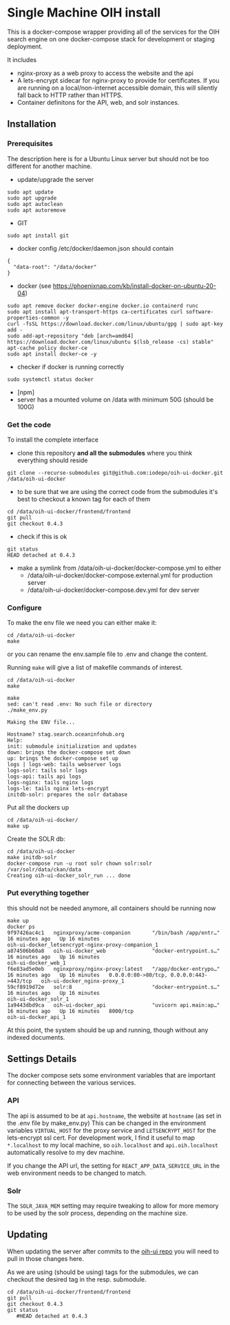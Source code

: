 # Single Machine OIH install

This is a docker-compose wrapper providing all of the services for the OIH search engine on one docker-compose stack for development or staging deployment.

It includes
* nginx-proxy as a web proxy to access the website and the api
* A lets-encrypt sidecar for nginx-proxy to provide for certificates. If you are running on a local/non-internet accessible domain, this will silently fall back to HTTP rather than HTTPS.
* Container definitons for the API, web, and solr instances.

## Installation

### Prerequisites

The description here is for a Ubuntu Linux server but should not be too different for another machine.

- update/upgrade the server
```
sudo apt update 
sudo apt upgrade
sudo apt autoclean
sudo apt autoremove
```
- GIT
```
sudo apt install git
```
- docker config /etc/docker/daemon.json should contain
```
{
  "data-root": "/data/docker"
}
```
- docker (see https://phoenixnap.com/kb/install-docker-on-ubuntu-20-04)
```
sudo apt remove docker docker-engine docker.io containerd runc
sudo apt install apt-transport-https ca-certificates curl software-properties-common -y
curl -fsSL https://download.docker.com/linux/ubuntu/gpg | sudo apt-key add -
sudo add-apt-repository "deb [arch=amd64] https://download.docker.com/linux/ubuntu $(lsb_release -cs) stable"
apt-cache policy docker-ce
sudo apt install docker-ce -y
```
- checker if docker is running correctly
```
sudo systemctl status docker
```
- [npm]
- server has a mounted volume on /data with minimum 50G (should be 100G)

### Get the code

To install the complete interface
- clone this repository **and all the submodules** where you think everything should reside
```
git clone --recurse-submodules git@github.com:iodepo/oih-ui-docker.git /data/oih-ui-docker
```
- to be sure that we are using the correct code from the submodules it's best to checkout a known tag for each of them
```
cd /data/oih-ui-docker/frontend/frontend
git pull
git checkout 0.4.3
```
- check if this is ok
```
git status
HEAD detached at 0.4.3
```
- make a symlink from /data/oih-ui-docker/docker-compose.yml to either 
  - /data/oih-ui-docker/docker-compose.external.yml for production server
  - /data/oih-ui-docker/docker-compose.dev.yml for dev server

### Configure

To make the env file we need you can either make it:

```
cd /data/oih-ui-docker
make
```

or you can rename the env.sample file to .env and change the content.

Running `make` will give a list of makefile commands of interest.
```
cd /data/oih-ui-docker
make

make
sed: can't read .env: No such file or directory
./make_env.py

Making the ENV file...

Hostname? stag.search.oceaninfohub.org
Help: 
init: submodule initialization and updates
down: brings the docker-compose set down 
up: brings the docker-compose set up 
logs | logs-web: tails webserver logs 
logs-solr: tails solr logs 
logs-api: tails api logs 
logs-nginx: tails nginx logs 
logs-le: tails nginx lets-encrypt 
initdb-solr: prepares the solr database 
```

Put all the dockers up
```
cd /data/oih-ui-docker/
make up
```

Create the SOLR db:

```
cd /data/oih-ui-docker
make initdb-solr
docker-compose run -u root solr chown solr:solr /var/solr/data/ckan/data
Creating oih-ui-docker_solr_run ... done
```

### Put everything together
this should not be needed anymore, all containers should be running now
```
make up
docker ps
9f97426ac4c1   nginxproxy/acme-companion       "/bin/bash /app/entr…"   16 minutes ago   Up 16 minutes                                              oih-ui-docker_letsencrypt-nginx-proxy-companion_1
a874506b60a8   oih-ui-docker_web               "docker-entrypoint.s…"   16 minutes ago   Up 16 minutes                                              oih-ui-docker_web_1
f6e83ad5e0eb   nginxproxy/nginx-proxy:latest   "/app/docker-entrypo…"   16 minutes ago   Up 16 minutes   0.0.0.0:80->80/tcp, 0.0.0.0:443->443/tcp   oih-ui-docker_nginx-proxy_1
59cf8919d72e   solr:8                          "docker-entrypoint.s…"   16 minutes ago   Up 16 minutes                                              oih-ui-docker_solr_1
1a9443dbd9ca   oih-ui-docker_api               "uvicorn api.main:ap…"   16 minutes ago   Up 16 minutes   8000/tcp                                   oih-ui-docker_api_1

```
At this point, the system should be up and running, though without any indexed documents.

## Settings Details

The docker compose sets some environment variables that are important for connecting between the various services.

### API

The api is assumed to be at `api.hostname`, the website at `hostname` (as set in the .env file by make_env.py) This can be changed in the environment variables `VIRTUAL_HOST` for the proxy service and `LETSENCRYPT_HOST` for the lets-encrypt ssl cert. For development work, I find it useful to map `*.localhost` to my local machine, so `oih.localhost` and `api.oih.localhost` automatically resolve to my dev machine.

If you change the API url, the setting for `REACT_APP_DATA_SERVICE_URL` in the web environment needs to be changed to match.

### Solr

The `SOLR_JAVA_MEM` setting may require tweaking to allow for more memory to be used by the solr process, depending on the machine size.

## Updating
When updating the server after commits to the [oih-ui repo](https://github.com/iodepo/oih-ui/) you will need to pull in those changes here.

As we are using (should be using) tags for the submodules, we can checkout the desired tag in the resp. submodule.
```
cd /data/oih-ui-docker/frontend/frontend
git pull
git checkout 0.4.3
git status
   #HEAD detached at 0.4.3
```
